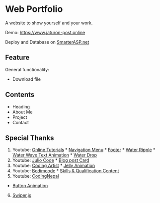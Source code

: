 # Web Portfolio
  A website to show yourself and your work.

Demo: https://www.jaturon-post.online

Deploy and Database on [SmarterASP.net](https://www.smarterasp.net)

## Feature
General functionality:
  * Download file

## Contents
  * Heading
  * About Me
  * Project
  * Contact
  
## Special Thanks
  1. Youtube: [Online Tutorials](https://www.youtube.com/c/OnlineTutorials4Designers)
    * [Navigation Menu](https://www.youtube.com/watch?v=ArTVfdHOB-M&list=PLh2LmvawoXcspAJFDLGVUAeVyXW2x1TK6&index=19)
    * [Footer](https://www.youtube.com/watch?v=UpkEANWC2Ms&list=PLh2LmvawoXcspAJFDLGVUAeVyXW2x1TK6&index=1&t=613s)
    * [Water Ripple](https://www.youtube.com/watch?v=hKX8rPs7ve4&list=PLh2LmvawoXcspAJFDLGVUAeVyXW2x1TK6&index=4)
    * [Water Wave Text Animation](https://www.youtube.com/watch?v=Tf6qm5JMUXQ&list=PLh2LmvawoXcspAJFDLGVUAeVyXW2x1TK6&index=14&t=49s)
    * [Water Drop](https://www.youtube.com/watch?v=hgqHPLU-qIE&t=370s)
  2. Youtube: [Julio Code](https://www.youtube.com/c/JulioCodes)
    * [Blog post Card](https://www.youtube.com/watch?v=XRzAZBPp5iQ&list=PLh2LmvawoXcspAJFDLGVUAeVyXW2x1TK6&index=3)
  3. Youtube: [Coding Artist](https://www.youtube.com/c/CodingArtist)
    * [Jelly Animation](https://www.youtube.com/watch?v=6uuHeZ6BNOI&list=PLh2LmvawoXcspAJFDLGVUAeVyXW2x1TK6&index=9)
  4. Youtube: [Bedimcode](https://www.youtube.com/c/Bedimcode)
    * [Skills & Qualification Content](https://www.youtube.com/watch?v=27JtRAI3QO8&list=PLh2LmvawoXcspAJFDLGVUAeVyXW2x1TK6&index=12&t=4313s)
  5. Youtube: [CodingNepal](https://www.youtube.com/c/CodingNepal)
   * [Button Animation](https://www.youtube.com/watch?v=yU3giDe-N6c&list=PLh2LmvawoXcspAJFDLGVUAeVyXW2x1TK6&index=19&t=34s)
  6. [Swiper.js](https://swiperjs.com)
